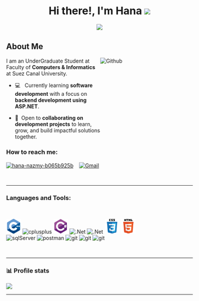 <h1 align="center">Hi there!, I'm Hana <img src="https://media.giphy.com/media/hvRJCLFzcasrR4ia7z/giphy.gif" width="35"></h1>
<p align="center">
  <a href="https://github.com/DenverCoder1/readme-typing-svg"><img src="https://readme-typing-svg.demolab.com?font=Fira+Code&pause=1000&color=B5CF93&width=435&lines=Software+Engineer;.Net+developer;Continuously+expanding+my+knowledge+base"></a>
</p>

## About Me

<img align="right" width = 250px height = 200px alt="Github" src="https://media1.giphy.com/media/v1.Y2lkPTc5MGI3NjExOGR4c2lrd2wxaWhpdWFiOXM5M3Jub2cxYTJ2a2JwZnRwc2liODZndSZlcD12MV9pbnRlcm5hbF9naWZfYnlfaWQmY3Q9Zw/ve43TyDQ3B4me7d22z/giphy.gif" />

I am an UnderGraduate Student at Faculty of **Computers & Informatics** at Suez Canal University.


- 💻 &nbsp;  Currently learning **software development** with a focus on **backend development using ASP.NET**.
  
- 🤝&nbsp;   Open to **collaborating on development projects** to learn, grow, and build impactful solutions together.


  <!-- How to reach me -->
<h3 align="left">How to reach me:</h3>
<p align="left">
<a href="https://linkedin.com/in/hana-nazmy-b065b925b" target="blank"><img align="center" src="https://raw.githubusercontent.com/rahuldkjain/github-profile-readme-generator/master/src/images/icons/Social/linked-in-alt.svg" alt="hana-nazmy-b065b925b" height="30" width="40" /></a>
&nbsp;&nbsp;
<a href="mailto:your.email@gmail.com" target="_blank">
  <img align="center" src="https://img.shields.io/badge/Gmail-D14836?style=for-the-badge&logo=gmail&logoColor=white" alt="Gmail" height="30" width="50" />
</a>
</p>

<br/>

---

<h3 align="left">Languages and Tools:</h3>
<br>
<p align="left"><img src="https://raw.githubusercontent.com/devicons/devicon/master/icons/cplusplus/cplusplus-original.svg" alt="cplusplus" width="40" height="40"/> 
<img src="https://raw.githubusercontent.com/marwin1991/profile-technology-icons/refs/heads/main/icons/python.png" alt="cplusplus" width="40" height="40"/> 
 <img src="https://raw.githubusercontent.com/devicons/devicon/master/icons/csharp/csharp-original.svg" alt="csharp" width="40" height="40"/> 
  <img src="https://raw.githubusercontent.com/marwin1991/profile-technology-icons/refs/heads/main/icons/_net_core.png" alt=".Net" width="40" height="40"/> 
    <img src="https://raw.githubusercontent.com/marwin1991/profile-technology-icons/refs/heads/main/icons/javascript.png" alt=".Net" width="40" height="40"/> 
<img src="https://raw.githubusercontent.com/devicons/devicon/master/icons/css3/css3-original-wordmark.svg" alt="css3" width="40" height="40"/> 
<img src="https://raw.githubusercontent.com/devicons/devicon/master/icons/html5/html5-original-wordmark.svg" alt="html5" width="40" height="40"/> 

<br>

<img src="https://raw.githubusercontent.com/marwin1991/profile-technology-icons/refs/heads/main/icons/mssql.png" alt="sqlServer" width="40" height="40"/>
<img src="https://raw.githubusercontent.com/marwin1991/profile-technology-icons/refs/heads/main/icons/postman.png" alt="postman" width="40" height="40"/> 
<img src="https://www.vectorlogo.zone/logos/git-scm/git-scm-icon.svg" alt="git" width="40" height="40"/>
<img src="https://raw.githubusercontent.com/marwin1991/profile-technology-icons/refs/heads/main/icons/docker.png" alt="git" width="40" height="40"/>
<img src="https://raw.githubusercontent.com/marwin1991/profile-technology-icons/refs/heads/main/icons/linux.png" alt="git" width="40" height="40"/>


 </p>


<br>

---







### 📊 Profile stats


<p><img align="center" src="https://github-readme-streak-stats.herokuapp.com?user=hananazmy972&theme=dark" /></p>

---


